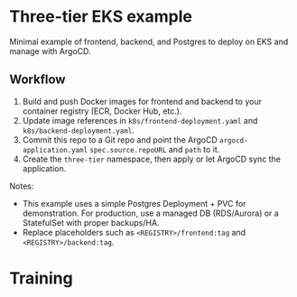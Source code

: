 # Three-tier EKS example

Minimal example of frontend, backend, and Postgres to deploy on EKS and manage with ArgoCD.

## Workflow

1. Build and push Docker images for frontend and backend to your container registry (ECR, Docker Hub, etc.).
2. Update image references in `k8s/frontend-deployment.yaml` and `k8s/backend-deployment.yaml`.
3. Commit this repo to a Git repo and point the ArgoCD `argocd-application.yaml` `spec.source.repoURL` and `path` to it.
4. Create the `three-tier` namespace, then apply or let ArgoCD sync the application.

Notes:
- This example uses a simple Postgres Deployment + PVC for demonstration. For production, use a managed DB (RDS/Aurora) or a StatefulSet with proper backups/HA.
- Replace placeholders such as `<REGISTRY>/frontend:tag` and `<REGISTRY>/backend:tag`.

# Training
